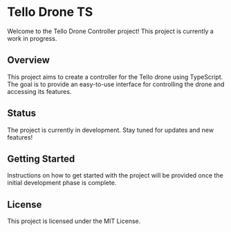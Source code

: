 # Tello Drone TS

Welcome to the Tello Drone Controller project! This project is currently a work in progress.

## Overview

This project aims to create a controller for the Tello drone using TypeScript. The goal is to provide an easy-to-use interface for controlling the drone and accessing its features.

## Status

The project is currently in development. Stay tuned for updates and new features!

## Getting Started

Instructions on how to get started with the project will be provided once the initial development phase is complete.

## License

This project is licensed under the MIT License.
